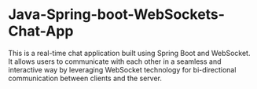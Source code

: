 # Java-Spring-boot-WebSockets-Chat-App
This is a real-time chat application built using Spring Boot and WebSocket. It allows users to communicate with each other in a seamless and interactive way by leveraging WebSocket technology for bi-directional communication between clients and the server.

